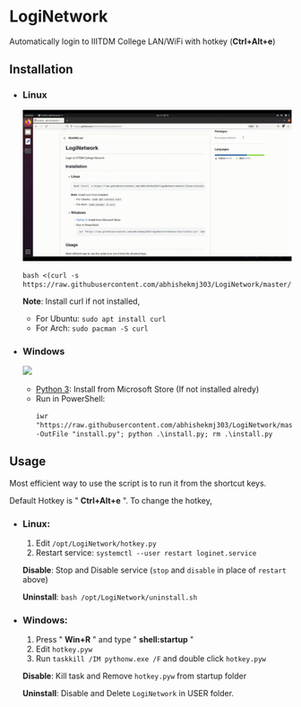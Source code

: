 # LogiNetwork
Automatically login to IIITDM College LAN/WiFi with hotkey (**Ctrl+Alt+e**)

## Installation
- ### Linux
  ![](linux/linux.gif)
  ```
  bash <(curl -s https://raw.githubusercontent.com/abhishekmj303/LogiNetwork/master/linux/install.sh)
  ```
  **Note**: Install curl if not installed,
    - For Ubuntu: `sudo apt install curl`
    - For Arch: `sudo pacman -S curl`

- ### Windows
  ![](win/win10.gif)
  - [Python 3](https://apps.microsoft.com/store/detail/python-310/9PJPW5LDXLZ5): Install from Microsoft Store (If not installed alredy)
  - Run in PowerShell:
      ```
      iwr "https://raw.githubusercontent.com/abhishekmj303/LogiNetwork/master/win/install.py" -OutFile "install.py"; python .\install.py; rm .\install.py
      ```

## Usage
Most efficient way to use the script is to run it from the shortcut keys.

Default Hotkey is " **Ctrl+Alt+e** ". To change the hotkey,

- ### Linux:
  1. Edit `/opt/LogiNetwork/hotkey.py`
  2. Restart service: ```systemctl --user restart loginet.service```

  __Disable__: Stop and Disable service (`stop` and `disable` in place of `restart` above)

  __Uninstall__: `bash /opt/LogiNetwork/uninstall.sh`
- ### Windows: 
  1. Press " **Win+R** " and type " **shell:startup** "
  2. Edit `hotkey.pyw`
  3. Run `taskkill /IM pythonw.exe /F` and double click `hotkey.pyw`

  __Disable__: Kill task and Remove `hotkey.pyw` from startup folder
  
  __Uninstall__: Disable and Delete `LogiNetwork` in USER folder.